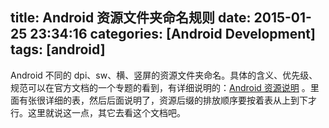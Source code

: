 title: Android 资源文件夹命名规则
date: 2015-01-25 23:34:16
categories: [Android Development]
tags: [android]
---

Android 不同的 dpi、sw、横、竖屏的资源文件夹命名。具体的含义、优先级、规范可以在官方文档的一个专题的看到，有详细说明的：[Android 资源说明](http://developer.android.com/guide/topics/resources/providing-resources.html#top "Android 资源说明") 。里面有张很详细的表，然后后面说明了，资源后缀的排放顺序要按着表从上到下才行。这里就说这一点，其它去看这个文档吧。


